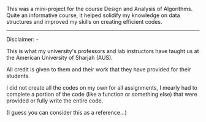 This was a mini-project for the course Design and Analysis of Algorithms. Quite an informative course, it helped solidify my knowledge on data structures and improved my skills on creating efficient codes.

---

Disclaimer: -

This is what my university's professors and lab instructors have taught us at the American University of Sharjah (AUS).

All credit is given to them and their work that they have provided for their students.

I did not create all the codes on my own for all assignments, I mearly had to complete a portion of the code (like a function or something else) that were provided or fully write the entire code.

(I guess you can consider this as a reference...)
